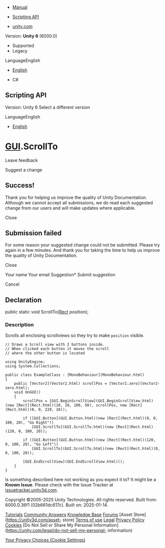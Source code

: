 [ ]()

  * [Manual](../Manual/index.html)
  * [Scripting API](../ScriptReference/index.html)

  * [unity.com](https://unity.com/)

Version: **Unity 6** (6000.0)

  * Supported
  * Legacy

LanguageEnglish

  * [English]()

  * C#

[ ](https://docs.unity3d.com)

## Scripting API

Version: Unity 6 Select a different version

LanguageEnglish

  * [English]()

#  [GUI](GUI.html).ScrollTo

Leave feedback

Suggest a change

## Success!

Thank you for helping us improve the quality of Unity Documentation. Although
we cannot accept all submissions, we do read each suggested change from our
users and will make updates where applicable.

Close

## Submission failed

For some reason your suggested change could not be submitted. Please <a>try
again</a> in a few minutes. And thank you for taking the time to help us
improve the quality of Unity Documentation.

Close

Your name Your email Suggestion* Submit suggestion

Cancel

[ ]()

## Declaration

public static void ScrollTo([Rect](Rect.html) position);

### Description

Scrolls all enclosing scrollviews so they try to make `position` visible.

    
    
    // Draws a Scroll view with 2 buttons inside.
    // When clicked each button it moves the scroll
    // where the other button is located  
      
    using UnityEngine;
    using System.Collections;  
      
    public class ExampleClass : [MonoBehaviour](MonoBehaviour.html)
    {
        public [Vector2](Vector2.html) scrollPos = [Vector2.zero](Vector2-zero.html);
        void OnGUI()
        {
            scrollPos = [GUI.BeginScrollView](GUI.BeginScrollView.html)(new [Rect](Rect.html)(10, 10, 100, 50), scrollPos, new [Rect](Rect.html)(0, 0, 220, 10));  
      
            if ([GUI.Button](GUI.Button.html)(new [Rect](Rect.html)(0, 0, 100, 20), "Go Right"))
                [GUI.ScrollTo](GUI.ScrollTo.html)(new [Rect](Rect.html)(120, 0, 100, 20));  
      
            if ([GUI.Button](GUI.Button.html)(new [Rect](Rect.html)(120, 0, 100, 20), "Go Left"))
                [GUI.ScrollTo](GUI.ScrollTo.html)(new [Rect](Rect.html)(0, 0, 100, 20));  
      
            [GUI.EndScrollView](GUI.EndScrollView.html)();
        }
    }
    

Is something described here not working as you expect it to? It might be a
**Known Issue**. Please check with the Issue Tracker at
[issuetracker.unity3d.com](https://issuetracker.unity3d.com).

Copyright ©2005-2025 Unity Technologies. All rights reserved. Built from:
6000.0.36f1 (02b661dc617c). Built on: 2025-01-14.

[Tutorials](https://unity3d.com/learn) [Community
Answers](https://answers.unity3d.com) [Knowledge
Base](https://support.unity3d.com/hc/en-us)
[Forums](https://forum.unity3d.com) [Asset Store](https://unity3d.com/asset-
store) [Terms of use](https://docs.unity3d.com/Manual/TermsOfUse.html)
[Legal](https://unity.com/legal) [Privacy
Policy](https://unity.com/legal/privacy-policy)
[Cookies](https://unity.com/legal/cookie-policy) [Do Not Sell or Share My
Personal Information](https://unity.com/legal/do-not-sell-my-personal-
information)

[Your Privacy Choices (Cookie Settings)](javascript:void\(0\);)

